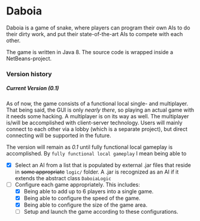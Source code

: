 Daboia
======

Daboia is a game of snake, where players can program their own AIs to do their dirty work, and put their state-of-the-art AIs to compete with each other.

The game is written in Java 8. The source code is wrapped inside a NetBeans-project.

### Version history

##### Current Version (0.1)

As of now, the game consists of a functional local single- and multiplayer. That being said, the GUI is only *nearly there*, so playing an actual game with it needs some hacking. A multiplayer is on its way as well. The multiplayer is/will be accomplished with client-server technology. Users will mainly connect to each other via a lobby (which is a separate project), but direct connecting will be supported in the future.

The version will remain as *0.1* until fully functional local gameplay is accomplished. By `fully functional local gameplay` I mean being able to

- [x] Select an AI from a list that is populated by external .jar files that reside in ~~some appropriate~~ `logic/` folder. A .jar is recognized as an AI if it extends the abstract class `DaboiaLogic`
- [ ] Configure each game appropriately. This includes:
  - [x] Being able to add up to 6 players into a single game.
  - [x] Being able to configure the speed of the game.
  - [x] Being able to configure the size of the game area.
  - [ ] Setup and launch the game according to these configurations.
